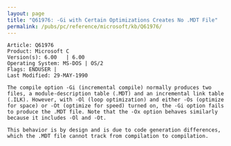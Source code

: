 ```yaml
---
layout: page
title: "Q61976: -Gi with Certain Optimizations Creates No .MDT File"
permalink: /pubs/pc/reference/microsoft/kb/Q61976/
---
```


	Article: Q61976
	Product: Microsoft C
	Version(s): 6.00   | 6.00
	Operating System: MS-DOS | OS/2
	Flags: ENDUSER |
	Last Modified: 29-MAY-1990
	
	The compile option -Gi (incremental compile) normally produces two
	files, a module-description table (.MDT) and an incremental link table
	(.ILK). However, with -Ol (loop optimization) and either -Os (optimize
	for space) or -Ot (optimize for speed) turned on, the -Gi option fails
	to produce the .MDT file. Note that the -Ox option behaves similarly
	because it includes -Ol and -Ot.
	
	This behavior is by design and is due to code generation differences,
	which the .MDT file cannot track from compilation to compilation.

